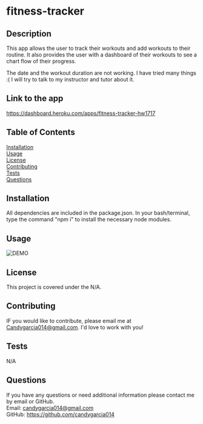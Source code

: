 # fitness-tracker

## **Description**
This app allows the user to track their workouts and add workouts to their routine. It also provides the user with a dashboard of their workouts to see a chart flow of their progress. 

The date and the workout duration are not working. I have tried many things :( I will try to talk to my instructor and tutor about it.

## **Link to the app**
https://dashboard.heroku.com/apps/fitness-tracker-hw1717

## **Table of Contents**
[Installation](#Installation)
<br>
[Usage](#Usage)
<br>
[License](#License)
<br>
[Contributing](#Contributing)
<br>
[Tests](#Tests)
<br>
[Questions](#Questions)

## **Installation**
All dependencies are included in the package.json. In your bash/terminal, type  the command "npm i" to install the necessary node modules.

## **Usage**
![DEMO]( ./images/fitnesstracker.gif)


## **License**
This project is covered under the N/A.

## **Contributing**
IF you would like to contribute, please email me at Candygarcia014@gmail.com. I'd love to work with you! 

## **Tests**
N/A

## **Questions**
If you have any questions or need additional information please contact me by email or GitHub.
<br>
Email: candygarcia014@gmail.com
<br>
GitHub: https://github.com/candygarcia014